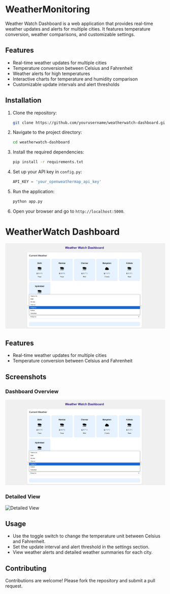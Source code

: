 # WeatherMonitoring

Weather Watch Dashboard is a web application that provides real-time weather updates and alerts for multiple cities. It features temperature conversion, weather comparisons, and customizable settings.

## Features

- Real-time weather updates for multiple cities
- Temperature conversion between Celsius and Fahrenheit
- Weather alerts for high temperatures
- Interactive charts for temperature and humidity comparison
- Customizable update intervals and alert thresholds

## Installation

1. Clone the repository:
   ```bash
   git clone https://github.com/yourusername/weatherwatch-dashboard.git
   ```

2. Navigate to the project directory:
   ```bash
   cd weatherwatch-dashboard
   ```

3. Install the required dependencies:
   ```bash
   pip install -r requirements.txt
   ```

4. Set up your API key in `config.py`:
   ```python
   API_KEY = 'your_openweathermap_api_key'
   ```

5. Run the application:
   ```bash
   python app.py
   ```

6. Open your browser and go to `http://localhost:5000`.

# WeatherWatch Dashboard

![Dashboard Overview](screenshots/dashboard-overview.png)

## Features

- Real-time weather updates for multiple cities
- Temperature conversion between Celsius and Fahrenheit

## Screenshots

### Dashboard Overview
![Dashboard Overview](screenshots/dashboard-overview.png)

### Detailed View
![Detailed View](screenshots/detailed-view.png)

## Usage

- Use the toggle switch to change the temperature unit between Celsius and Fahrenheit.
- Set the update interval and alert threshold in the settings section.
- View weather alerts and detailed weather summaries for each city.

## Contributing

Contributions are welcome! Please fork the repository and submit a pull request.
